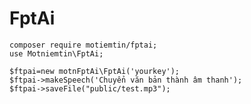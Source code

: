
# FptAi

    composer require motiemtin/fptai;
    use Motniemtin\FptAi;

    $ftpai=new motnFptAi\FptAi('yourkey');
    $ftpai->makeSpeech('Chuyển văn bản thành âm thanh');
    $ftpai->saveFile("public/test.mp3");
